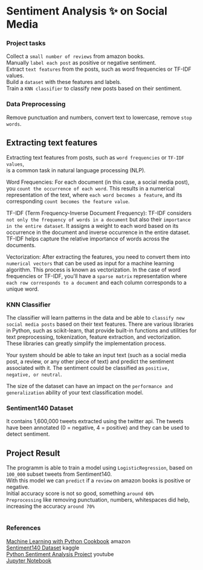 # Sentiment Analysis ✨ on Social Media


### Project tasks

Collect a `small number of reviews` from amazon books.  
Manually `label each post` as positive or negative sentiment.   
Extract `text features` from the posts, such as word frequencies or TF-IDF values.  
Build a `dataset` with these features and labels.  
Train a `KNN classifier` to classify new posts based on their sentiment.  

### Data Preprocessing

Remove punctuation and numbers, convert text to lowercase, remove `stop words`.  

## Extracting text features

Extracting text features from posts, such as `word frequencies` or `TF-IDF values`,  
is a common task in natural language processing (NLP).

Word Frequencies: For each document (in this case, a social media post), you `count the occurrence of each word`. 
This results in a numerical representation of the text, where `each word becomes a feature`, 
and its corresponding `count becomes the feature value`.

TF-IDF (Term Frequency-Inverse Document Frequency): TF-IDF considers `not only the frequency of words in a document` 
but also their `importance in the entire dataset`. It assigns a weight to each word based on its occurrence in the document and inverse occurrence in the entire dataset. TF-IDF helps capture the relative importance of words across the documents.

Vectorization: After extracting the features, you need to convert them into `numerical vectors` that can be used as input for a machine learning algorithm. This process is known as vectorization. In the case of word frequencies or TF-IDF, you'll have a `sparse matrix` representation where `each row corresponds to a document` and each column corresponds to a unique word.

### KNN Classifier

The classifier will learn patterns in the data and be able to `classify new social media posts` based on their text features. There are various libraries in Python, such as scikit-learn, that provide built-in functions and utilities for text preprocessing, tokenization, feature extraction, and vectorization. These libraries can greatly simplify the implementation process.

Your system should be able to take an input text (such as a social media post, a review, or any other piece of text) and predict the sentiment associated with it. The sentiment could be classified as `positive, negative, or neutral`.

The size of the dataset can have an impact on the `performance and generalization` ability of your text classification model. 


### Sentiment140 Dataset

It contains 1,600,000 tweets extracted using the twitter api.
The tweets have been annotated  (0 = negative, 4 = positive) and they can be used to detect sentiment.


## Project Result

The programm is able to train a model using `LogisticRegression`, based on `100_000` subset tweets from Sentiment140.  
With this model we can `predict` if a `review` on amazon books is positive or negative.  
Initial accuracy score is not so good, something `around 60%`   
`Preprocessing` like removing punctuation, numbers, whitespaces did help, increasing the accuracy `around 70%`  


#

### References

[Machine Learning with Python Cookbook](https://www.amazon.com/gp/product/B07BC3LFKT) amazon  
[Sentiment140 Dataset](https://www.kaggle.com/datasets/kazanova/sentiment140) kaggle  
[Python Sentiment Analysis Project](https://www.youtube.com/watch?v=QpzMWQvxXWk&ab_channel=RobMulla) youtube  
[Jupyter Notebook](https://www.kaggle.com/code/robikscube/sentiment-analysis-python-youtube-tutorial/notebook)